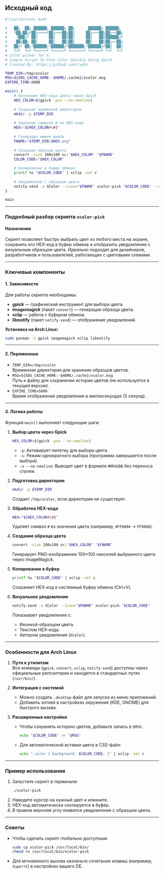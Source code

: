 ## Исходный код

```bash
#!/usr/bin/env bash

#   ██╗  ██╗ ██████╗ ██████╗ ██╗      ██████╗ ██████╗ 
#   ╚██╗██╔╝██╔════╝██╔═══██╗██║     ██╔═══██╗██╔══██╗
#    ╚███╔╝ ██║     ██║   ██║██║     ██║   ██║██████╔╝
#    ██╔██╗ ██║     ██║   ██║██║     ██║   ██║██╔══██╗
#   ██╔╝ ██╗╚██████╗╚██████╔╝███████╗╚██████╔╝██║  ██║
#   ╚═╝  ╚═╝ ╚═════╝ ╚═════╝ ╚══════╝ ╚═════╝ ╚═╝  ╚═╝
# Color picker for X.
# Simple Script To Pick Color Quickly Using Gpick.
# Created By: https://github.com/rxyhn 

TEMP_DIR=/tmp/xcolor
MSG=${XDG_CACHE_HOME:-$HOME/.cache}/xcolor.msg
EXPIRE_TIME=5000

main() {
    # Получение HEX-кода цвета через Gpick
    HEX_COLOR=$(gpick -pso --no-newline)
    
    # Создание временной директории
    mkdir -p $TEMP_DIR
    
    # Удаление символа # из HEX-кода
    HEX="${HEX_COLOR#\#}"
    
    # Генерация имени файла
    FNAME="$TEMP_DIR/$HEX.png"
    
    # Создание образца цвета
    convert -size 100x100 xc:"$HEX_COLOR" "$FNAME"
    COLOR_CODE="$HEX_COLOR"

    # Копирование в буфер обмена
    printf %s "$COLOR_CODE" | xclip -sel c
    
    # Уведомление с образцом цвета
    notify-send -a XColor --icon="$FNAME" xcolor-pick "$COLOR_CODE" --expire-time="$EXPIRE_TIME"
}

main
```

---

### Подробный разбор скрипта `xcolor-pick`

#### **Назначение**
Скрипт позволяет быстро выбрать цвет из любого места на экране, сохранить его HEX-код в буфер обмена и отобразить уведомление с визуальным образцом цвета. Идеально подходит для дизайнеров, разработчиков и пользователей, работающих с цветовыми схемами.

---

### **Ключевые компоненты**

#### 1. **Зависимости**
Для работы скрипта необходимы:
- **gpick** — графический инструмент для выбора цвета.
- **imagemagick** (пакет `convert`) — генерация образца цвета.
- **xclip** — работа с буфером обмена.
- **libnotify** (пакет `notify-send`) — отображение уведомлений.

**Установка на Arch Linux:**
```bash
sudo pacman -S gpick imagemagick xclip libnotify
```

---

#### 2. **Переменные**
- `TEMP_DIR=/tmp/xcolor`  
  Временная директория для хранения образцов цветов.
- `MSG=${XDG_CACHE_HOME:-$HOME/.cache}/xcolor.msg`  
  Путь к файлу для сохранения истории цветов (не используется в текущей версии).
- `EXPIRE_TIME=5000`  
  Время отображения уведомления в миллисекундах (5 секунд).

---

#### 3. **Логика работы**
Функция `main()` выполняет следующие шаги:

1. **Выбор цвета через Gpick**  
   ```bash
   HEX_COLOR=$(gpick -pso --no-newline)
   ```
   - `-p`: Активирует пипетку для выбора цвета.
   - `-s`: Режим однократного выбора (программа завершается после выбора).
   - `-o --no-newline`: Выводит цвет в формате `#RRGGBB` без переноса строки.

2. **Подготовка директории**  
   ```bash
   mkdir -p $TEMP_DIR
   ```
   Создает `/tmp/xcolor`, если директория не существует.

3. **Обработка HEX-кода**  
   ```bash
   HEX="${HEX_COLOR#\#}"
   ```
   Удаляет символ `#` из значения цвета (например, `#FF0000` → `FF0000`).

4. **Создание образца цвета**  
   ```bash
   convert -size 100x100 xc:"$HEX_COLOR" "$FNAME"
   ```
   Генерирует PNG-изображение 100×100 пикселей выбранного цвета через ImageMagick.

5. **Копирование в буфер**  
   ```bash
   printf %s "$COLOR_CODE" | xclip -sel c
   ```
   Сохраняет HEX-код в системный буфер обмена (Ctrl+V).

6. **Визуальное уведомление**  
   ```bash
   notify-send -a XColor --icon="$FNAME" xcolor-pick "$COLOR_CODE"
   ```
   Показывает уведомление с:
   - Иконкой-образцом цвета.
   - Текстом HEX-кода.
   - Автором уведомления (`XColor`).

---

### **Особенности для Arch Linux**
1. **Пути к утилитам**  
   Все команды (`gpick`, `convert`, `xclip`, `notify-send`) доступны через официальные репозитории и находятся в стандартных путях (`/usr/bin/`).

2. **Интеграция с системой**  
   - Можно создать `.desktop`-файл для запуска из меню приложений.
   - Добавить хоткей в настройках окружения (KDE, GNOME) для быстрого вызова.

3. **Расширенные настройки**  
   - Чтобы сохранять историю цветов, добавьте запись в `$MSG`:
     ```bash
     echo "$COLOR_CODE" >> "$MSG"
     ```
   - Для автоматической вставки цвета в CSS-файл:
     ```bash
     echo ".color { background: $COLOR_CODE; }" | xclip -sel c
     ```

---

### **Пример использования**
1. Запустите скрипт в терминале:
   ```bash
   ./xcolor-pick
   ```
2. Наведите курсор на нужный цвет и кликните.
3. HEX-код автоматически скопируется в буфер.
4. В правом верхнем углу появится уведомление с образцом цвета.

---

### **Советы**
- Чтобы сделать скрипт глобально доступным:
  ```bash
  sudo cp xcolor-pick /usr/local/bin/
  chmod +x /usr/local/bin/xcolor-pick
  ```
- Для мгновенного вызова назначьте сочетание клавиш (например, `Super+C`) в настройках вашего DE.